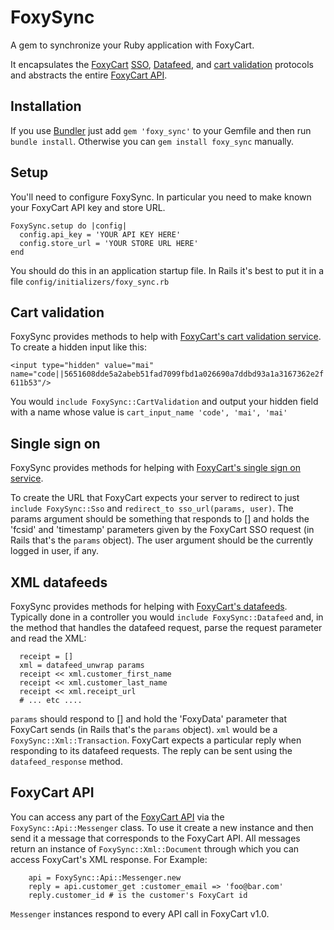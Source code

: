 FoxySync
=========

A gem to synchronize your Ruby application with FoxyCart.

It encapsulates the [FoxyCart](http://foxycart.com) [SSO](http://wiki.foxycart.com/v/1.0/sso),
[Datafeed](http://wiki.foxycart.com/v/1.0/webhooks), and
[cart validation](http://wiki.foxycart.com/v/1.0/hmac_validation) protocols and abstracts the
entire [FoxyCart API](http://wiki.foxycart.com/v/1.0/api).


Installation
------------

If you use [Bundler](http://gembundler.com/) just add ```gem 'foxy_sync'``` to your Gemfile and
then run ```bundle install```. Otherwise you can ```gem install foxy_sync``` manually.


Setup
-----------

You'll need to configure FoxySync. In particular you need to make known your FoxyCart API key and store URL.

```
FoxySync.setup do |config|
  config.api_key = 'YOUR API KEY HERE'
  config.store_url = 'YOUR STORE URL HERE'
end
```

You should do this in an application startup file. In Rails it's best to put it in
a file ```config/initializers/foxy_sync.rb```


Cart validation
--------------------

FoxySync provides methods to help with [FoxyCart's cart validation service](http://wiki.foxycart.com/v/1.0/hmac_validation).
To create a hidden input like this:

```<input type="hidden" value="mai" name="code||5651608dde5a2abeb51fad7099fbd1a026690a7ddbd93a1a3167362e2f611b53"/>```

You would ```include FoxySync::CartValidation``` and output your hidden field with a name whose value is
```cart_input_name 'code', 'mai', 'mai'```


Single sign on
--------------

FoxySync provides methods for helping with [FoxyCart's single sign on service](http://wiki.foxycart.com/v/1.0/sso).

To create the URL that FoxyCart expects your server to redirect to just ```include FoxySync::Sso``` and ```redirect_to sso_url(params, user)```.
The params argument should be something that responds to [] and holds the 'fcsid' and 'timestamp' parameters
given by the FoxyCart SSO request (in Rails that's the ```params``` object). The user argument should be the
currently logged in user, if any.


XML datafeeds
-------------

FoxySync provides methods for helping with [FoxyCart's datafeeds](http://wiki.foxycart.com/v/1.0/webhooks).
Typically done in a controller you would ```include FoxySync::Datafeed``` and, in the method
that handles the datafeed request, parse the request parameter and read the XML:

```
  receipt = []
  xml = datafeed_unwrap params
  receipt << xml.customer_first_name
  receipt << xml.customer_last_name
  receipt << xml.receipt_url
  # ... etc ....
```

```params``` should respond to [] and hold the 'FoxyData' parameter that FoxyCart sends
(in Rails that's the ```params``` object). ```xml``` would be a ```FoxySync::Xml::Transaction```.
FoxyCart expects a particular reply when responding to its datafeed requests. The reply can be
sent using the ```datafeed_response``` method.


FoxyCart API
------------

You can access any part of the [FoxyCart API](http://wiki.foxycart.com/v/1.0/api) via the ```FoxySync::Api::Messenger```
class. To use it create a new instance and then send it a message that corresponds to the FoxyCart API. All messages
return an instance of ```FoxySync::Xml::Document``` through which you can access FoxyCart's XML response. For Example:
```
    api = FoxySync::Api::Messenger.new
    reply = api.customer_get :customer_email => 'foo@bar.com'
    reply.customer_id # is the customer's FoxyCart id
```
```Messenger``` instances respond to every API call in FoxyCart v1.0.